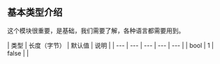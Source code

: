 ## 基本类型介绍
这个模块很重要，是基础，我们需要了解，各种语言都需要用到。

| 类型 | 长度（字节） | 默认值 | 说明 |
| --- | --- | --- | --- | --- |
| bool | 1 | false |  |




